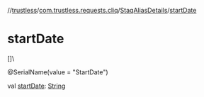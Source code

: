 //[trustless](../../../index.md)/[com.trustless.requests.cliq](../index.md)/[StaqAliasDetails](index.md)/[startDate](start-date.md)

# startDate

[]\

@SerialName(value = &quot;StartDate&quot;)

val [startDate](start-date.md): [String](https://kotlinlang.org/api/latest/jvm/stdlib/kotlin/-string/index.html)
